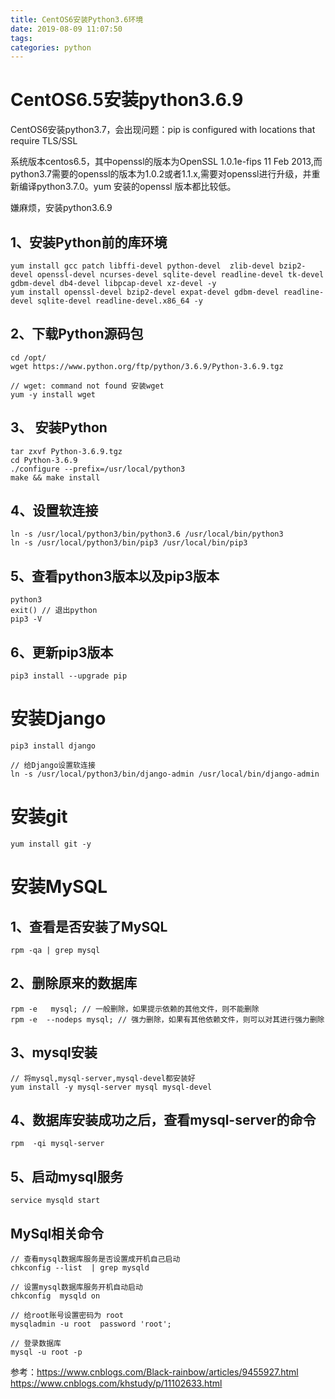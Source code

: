 ```yaml
---
title: CentOS6安装Python3.6环境
date: 2019-08-09 11:07:50
tags:
categories: python
---
```


# CentOS6.5安装python3.6.9

CentOS6安装python3.7，会出现问题：pip is configured with locations that require TLS/SSL

系统版本centos6.5，其中openssl的版本为OpenSSL 1.0.1e-fips 11 Feb 2013,而python3.7需要的openssl的版本为1.0.2或者1.1.x,需要对openssl进行升级，并重新编译python3.7.0。yum 安装的openssl 版本都比较低。

嫌麻烦，安装python3.6.9

## 1、安装Python前的库环境

```shell
yum install gcc patch libffi-devel python-devel  zlib-devel bzip2-devel openssl-devel ncurses-devel sqlite-devel readline-devel tk-devel gdbm-devel db4-devel libpcap-devel xz-devel -y
yum install openssl-devel bzip2-devel expat-devel gdbm-devel readline-devel sqlite-devel readline-devel.x86_64 -y
```

## 2、下载Python源码包

```shell
cd /opt/
wget https://www.python.org/ftp/python/3.6.9/Python-3.6.9.tgz

// wget: command not found 安装wget
yum -y install wget
```

## 3、 安装Python

```shell
tar zxvf Python-3.6.9.tgz
cd Python-3.6.9
./configure --prefix=/usr/local/python3
make && make install
```

## 4、设置软连接

```shell
ln -s /usr/local/python3/bin/python3.6 /usr/local/bin/python3
ln -s /usr/local/python3/bin/pip3 /usr/local/bin/pip3
```

## 5、查看python3版本以及pip3版本

```shell
python3
exit() // 退出python
pip3 -V
```

## 6、更新pip3版本

```shell
pip3 install --upgrade pip
```

# 安装Django

```shell
pip3 install django

// 给Django设置软连接
ln -s /usr/local/python3/bin/django-admin /usr/local/bin/django-admin

```

# 安装git

```shell
yum install git -y
```

# 安装MySQL

## 1、查看是否安装了MySQL

```shell
rpm -qa | grep mysql
```

## 2、删除原来的数据库

```shell
rpm -e   mysql; // 一般删除，如果提示依赖的其他文件，则不能删除
rpm -e  --nodeps mysql; // 强力删除，如果有其他依赖文件，则可以对其进行强力删除
```

## 3、mysql安装

```shell
// 将mysql,mysql-server,mysql-devel都安装好
yum install -y mysql-server mysql mysql-devel
```

## 4、数据库安装成功之后，查看mysql-server的命令

```shell
rpm  -qi mysql-server
```

## 5、启动mysql服务

```shell
service mysqld start
```

## MySql相关命令

```shell
// 查看mysql数据库服务是否设置成开机自己启动
chkconfig --list  | grep mysqld

// 设置mysql数据库服务开机自动启动
chkconfig  mysqld on

// 给root账号设置密码为 root
mysqladmin -u root  password 'root';

// 登录数据库
mysql -u root -p

```


参考：https://www.cnblogs.com/Black-rainbow/articles/9455927.html
     https://www.cnblogs.com/khstudy/p/11102633.html